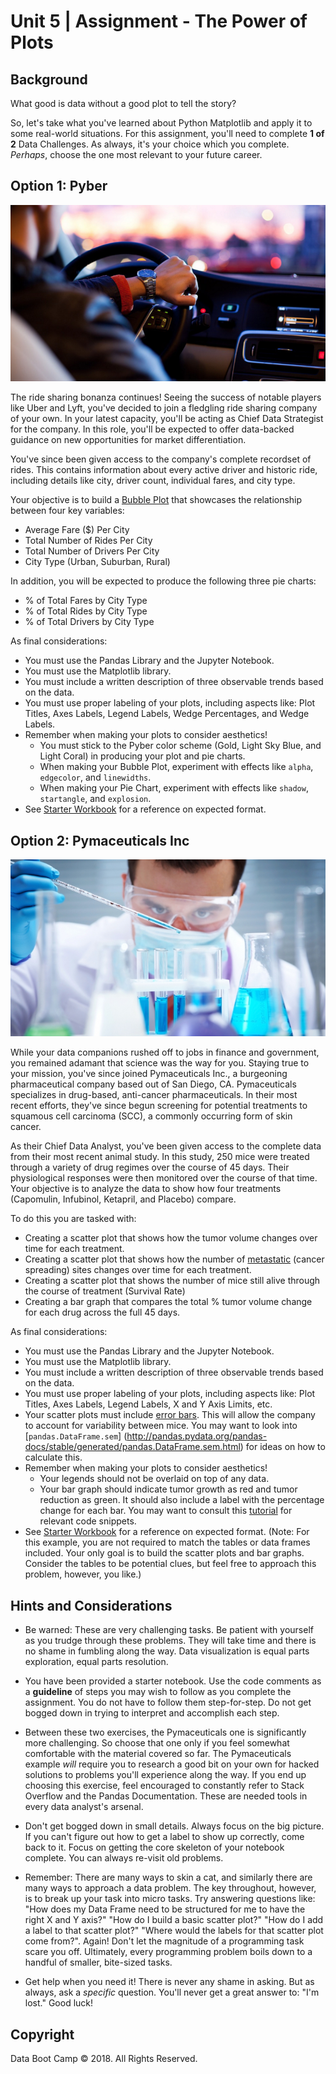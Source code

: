 ﻿# Unit 5 | Assignment - The Power of Plots

## Background

What good is data without a good plot to tell the story?

So, let's take what you've learned about Python Matplotlib and apply it to some real-world situations. 
For this assignment, you'll need to complete **1 of 2** Data Challenges. As always, it's your choice which you complete.
 _Perhaps_, choose the one most relevant to your future career.

## Option 1: Pyber

![Ride](Images/Ride.png)

The ride sharing bonanza continues! Seeing the success of notable players like Uber and Lyft, you've decided to join a 
fledgling ride sharing company of your own. In your latest capacity, you'll be acting as Chief Data Strategist for the company.
 In this role, you'll be expected to offer data-backed guidance on new opportunities for market differentiation.

You've since been given access to the company's complete recordset of rides. This contains information about every active driver 
and historic ride, including details like city, driver count, individual fares, and city type.

Your objective is to build a [Bubble Plot](https://en.wikipedia.org/wiki/Bubble_chart) that showcases the relationship 
between four key variables:

* Average Fare ($) Per City
* Total Number of Rides Per City
* Total Number of Drivers Per City
* City Type (Urban, Suburban, Rural)

In addition, you will be expected to produce the following three pie charts:

* % of Total Fares by City Type
* % of Total Rides by City Type
* % of Total Drivers by City Type

As final considerations:

* You must use the Pandas Library and the Jupyter Notebook.
* You must use the Matplotlib library.
* You must include a written description of three observable trends based on the data.
* You must use proper labeling of your plots, including aspects like: Plot Titles, Axes Labels, Legend Labels, Wedge Percentages, and Wedge Labels.
* Remember when making your plots to consider aesthetics!
  * You must stick to the Pyber color scheme (Gold, Light Sky Blue, and Light Coral) in producing your plot and pie charts.
  * When making your Bubble Plot, experiment with effects like `alpha`, `edgecolor`, and `linewidths`.
  * When making your Pie Chart, experiment with effects like `shadow`, `startangle`, and `explosion`.
* See [Starter Workbook](Pyber/pyber_starter.ipynb) for a reference on expected format.

## Option 2: Pymaceuticals Inc

![Laboratory](Images/Laboratory.jpg)

While your data companions rushed off to jobs in finance and government, you remained adamant that science was the way for you. Staying true to your mission, you've since joined Pymaceuticals Inc., a burgeoning pharmaceutical company based out of San Diego, CA. Pymaceuticals specializes in drug-based, anti-cancer pharmaceuticals. In their most recent efforts, they've since begun screening for potential treatments to squamous cell carcinoma (SCC), a commonly occurring form of skin cancer.

As their Chief Data Analyst, you've been given access to the complete data from their most recent animal study. In this study, 250 mice were treated through a variety of drug regimes over the course of 45 days. Their physiological responses were then monitored over the course of that time. Your objective is to analyze the data to show how four treatments (Capomulin, Infubinol, Ketapril, and Placebo) compare.

To do this you are tasked with:

* Creating a scatter plot that shows how the tumor volume changes over time for each treatment.
* Creating a scatter plot that shows how the number of [metastatic](https://en.wikipedia.org/wiki/Metastasis) (cancer spreading) sites changes over time for each treatment.
* Creating a scatter plot that shows the number of mice still alive through the course of treatment (Survival Rate)
* Creating a bar graph that compares the total % tumor volume change for each drug across the full 45 days.

As final considerations:

* You must use the Pandas Library and the Jupyter Notebook.
* You must use the Matplotlib library.
* You must include a written description of three observable trends based on the data.
* You must use proper labeling of your plots, including aspects like: Plot Titles, Axes Labels, Legend Labels,
 X and Y Axis Limits, etc.
* Your scatter plots must include [error bars](https://en.wikipedia.org/wiki/Error_bar). This will allow 
the company to account for variability between mice. You may want to look into [`pandas.DataFrame.sem`]
(http://pandas.pydata.org/pandas-docs/stable/generated/pandas.DataFrame.sem.html) for ideas on how to calculate this.
* Remember when making your plots to consider aesthetics!
  * Your legends should not be overlaid on top of any data.
  * Your bar graph should indicate tumor growth as red and tumor reduction as green.
    It should also include a label with the percentage change for each bar. You may want to consult this 
[tutorial](http://composition.al/blog/2015/11/29/a-better-way-to-add-labels-to-bar-charts-with-matplotlib/) for
 relevant code snippets.
* See [Starter Workbook](Pymaceuticals/pymaceuticals_starter.ipynb) for a reference on expected format. 
(Note: For this example, you are not required to match the tables or data frames included. Your only goal is to 
build the scatter plots and bar graphs. Consider the tables to be potential clues, but feel free to approach this problem, 
however, you like.)

## Hints and Considerations

* Be warned: These are very challenging tasks. Be patient with yourself as you trudge through these problems.
 They will take time and there is no shame in fumbling along the way. Data visualization is equal parts exploration, 
equal parts resolution.

* You have been provided a starter notebook. Use the code comments as a **guideline** of steps you may wish to follow 
as you complete the assignment. You do not have to follow them step-for-step. Do not get bogged down in trying to interpret 
and accomplish each step.

* Between these two exercises, the Pymaceuticals one is significantly more challenging. So choose that one only if you
 feel somewhat comfortable with the material covered so far. The Pymaceuticals example _will_ require you to research a
 good bit on your own for hacked solutions to problems you'll experience along the way. If you end up choosing this exercise,
 feel encouraged to constantly refer to Stack Overflow and the Pandas Documentation. These are needed tools in every 
data analyst's arsenal.

* Don't get bogged down in small details. Always focus on the big picture. If you can't figure out how to get a label
 to show up correctly, come back to it. Focus on getting the core skeleton of your notebook complete. You can always 
re-visit old problems.

* Remember: There are many ways to skin a cat, and similarly there are many ways to approach a data problem. 
The key throughout, however, is to break up your task into micro tasks. Try answering questions like: 
"How does my Data Frame need to be structured for me to have the right X and Y axis?" "How do I build a basic scatter plot?"
 "How do I add a label to that scatter plot?" "Where would the labels for that scatter plot come from?". 
Again! Don't let the magnitude of a programming task scare you off. Ultimately, every programming problem boils 
down to a handful of smaller, bite-sized tasks.

* Get help when you need it! There is never any shame in asking. But as always, ask a _specific_ question. 
You'll never get a great answer to: "I'm lost." Good luck!

## Copyright

Data Boot Camp © 2018. All Rights Reserved.
